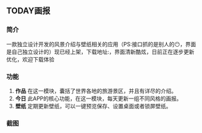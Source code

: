 ## TODAY画报
### 简介
一款独立设计开发的风景介绍与壁纸相关的应用（PS:接口抓的是别人的😶，界面是自己独立设计的）现已经上架，下载地址:[](https://itunes.apple.com/cn/app/yi-xiao-tong-meng-yu-ban/id1342941014?mt=8)，界面清新酷炫，日前正在逐步更新优化，欢迎下载体验
### 功能
1. **作品**
	在这一模块，囊括了世界各地的旅游景区，并且有详尽的介绍。
2. **今日**
	此APP的核心功能，在这一模块，每天更新一组不同风格的画报。
3. **壁纸**
   定期更新壁纸，可以一键预览保存、设置桌面或者锁屏壁纸。
   
### 截图
